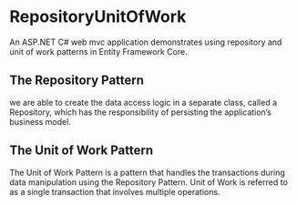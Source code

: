 # RepositoryUnitOfWork
An ASP.NET C# web mvc application demonstrates using repository and unit of work patterns in Entity Framework Core.

## The Repository Pattern
we are able to create the data access logic in a separate class, called a Repository, which has the responsibility of persisting the application’s business model.

## The Unit of Work Pattern
The Unit of Work Pattern is a pattern that handles the transactions during data manipulation using the Repository Pattern. Unit of Work is referred to as a single transaction that involves multiple operations.

